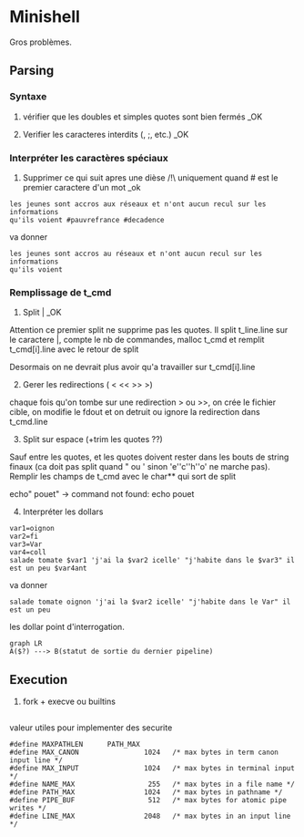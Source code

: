 # Minishell

  

Gros problèmes.

  

## Parsing

### Syntaxe

1. vérifier que les doubles et simples quotes sont bien fermés _OK

2. Verifier les caracteres interdits (\, ;, etc.) _OK

### Interpréter les caractères spéciaux


1. Supprimer ce qui suit apres une dièse /!\ uniquement quand # est le premier caractere d'un mot _ok

```
les jeunes sont accros aux réseaux et n'ont aucun recul sur les informations
qu'ils voient #pauvrefrance #decadence
```

va donner
```
les jeunes sont accros au réseaux et n'ont aucun recul sur les informations
qu'ils voient
```

### Remplissage de t_cmd
1. Split | _OK

Attention ce premier split ne supprime pas les quotes. Il split t_line.line sur le caractere |, compte le nb de commandes, malloc t_cmd et remplit t_cmd[i].line avec le retour de split

Desormais on ne devrait plus avoir qu'a travailler sur t_cmd[i].line

2. Gerer les redirections ( < << >> >)

chaque fois qu'on tombe sur une redirection > ou >>, on crée le fichier cible, on modifie le fdout et on detruit ou ignore la redirection dans t_cmd.line

3. Split sur espace (+trim les quotes ??)

Sauf entre les quotes, et les quotes doivent rester dans les bouts de string finaux (ca doit pas split quand " ou ' sinon 'e''c''h''o' ne marche pas). Remplir les champs de t_cmd avec le char** qui sort de split

echo" pouet" -> command not found: echo pouet

4. Interpréter les dollars

```
var1=oignon
var2=fi
var3=Var
var4=coll
salade tomate $var1 'j'ai la $var2 icelle' "j'habite dans le $var3" il est un peu $var4ant
```

va donner
```
salade tomate oignon 'j'ai la $var2 icelle' "j'habite dans le Var" il est un peu
```

  
les dollar point d'interrogation.

```mermaid
graph LR
A($?) ---> B(statut de sortie du dernier pipeline)
```
  
## Execution

1. fork + execve ou builtins

##

valeur utiles pour implementer des securite

```
#define MAXPATHLEN      PATH_MAX
#define MAX_CANON                1024   /* max bytes in term canon input line */
#define MAX_INPUT                1024   /* max bytes in terminal input */
#define NAME_MAX                  255   /* max bytes in a file name */
#define PATH_MAX                 1024   /* max bytes in pathname */
#define PIPE_BUF                  512   /* max bytes for atomic pipe writes */
#define LINE_MAX                 2048   /* max bytes in an input line */

```